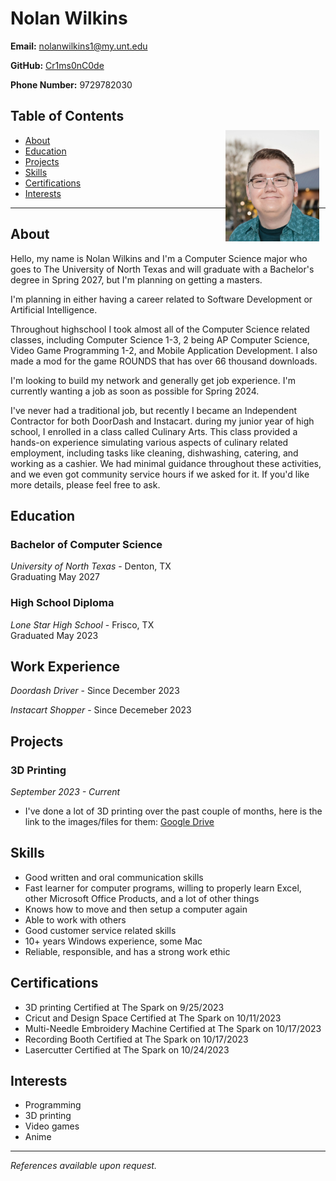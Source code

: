 # Nolan Wilkins

**Email:** nolanwilkins1@my.unt.edu

**GitHub:** [Cr1ms0nC0de](https://github.com/Cr1ms0nC0de)

**Phone Number:** 9729782030

<div style="position: relative;">
    <img src="images/me.jpg" alt="Your Name's Picture" width="150px" style="position: absolute; top: 50px; right: 10px;">
</div>

## Table of Contents

- [About](#about)
- [Education](#education)
- [Projects](#projects)
- [Skills](#skills)
- [Certifications](#certifications)
- [Interests](#interests)

<div style="clear: both;"></div> <!-- Add this to clear the float -->

---

## About

Hello, my name is Nolan Wilkins and I'm a Computer Science major who goes to The University of North Texas and will graduate with a Bachelor's degree in Spring 2027, but I'm planning on getting a masters.

I'm planning in either having a career related to Software Development or Artificial Intelligence.

Throughout highschool I took almost all of the Computer Science related classes, including Computer Science 1-3, 2 being AP Computer Science, Video Game Programming 1-2, and Mobile Application Development. I also made a mod for the game ROUNDS that has over 66 thousand downloads. 

I'm looking to build my network and generally get job experience. 
I'm currently wanting a job as soon as possible for Spring 2024.

I've never had a traditional job, but recently I became an Independent Contractor for both DoorDash and Instacart.
during my junior year of high school, I enrolled in a class called Culinary Arts. This class provided a hands-on experience simulating various aspects of culinary related employment, including tasks like cleaning, dishwashing, catering, and working as a cashier. We had minimal guidance throughout these activities, and we even got community service hours if we asked for it. If you'd like more details, please feel free to ask.


## Education

### Bachelor of Computer Science  
*University of North Texas* - Denton, TX  
Graduating May 2027

### High School Diploma  
*Lone Star High School* - Frisco, TX  
Graduated May 2023


## Work Experience

*Doordash Driver* - Since December 2023

*Instacart Shopper* - Since Decemeber 2023


## Projects

### 3D Printing
*September 2023 - Current*
- I've done a lot of 3D printing over the past couple of months, here is the link to the images/files for them: [Google Drive](https://drive.google.com/drive/folders/19Y5tOSXMplp0P0fZkOp17yYzAfSY8I4H?usp=sharing)

## Skills

- Good written and oral communication skills
- Fast learner for computer programs, willing to properly learn Excel, other Microsoft Office Products, and a lot of other things
- Knows how to move and then setup a computer again
- Able to work with others
- Good customer service related skills
- 10+ years Windows experience, some Mac
- Reliable, responsible, and has a strong work ethic

## Certifications

- 3D printing Certified at The Spark on 9/25/2023
- Cricut and Design Space Certified at The Spark on 10/11/2023
- Multi-Needle Embroidery Machine Certified at The Spark on 10/17/2023
- Recording Booth Certified at The Spark on 10/17/2023
- Lasercutter Certified at The Spark on 10/24/2023

## Interests

- Programming
- 3D printing
- Video games
- Anime

---
*References available upon request.*
